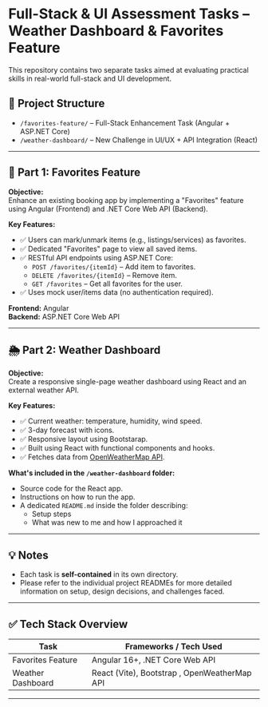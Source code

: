 # Full-Stack & UI Assessment Tasks – Weather Dashboard & Favorites Feature

This repository contains two separate tasks aimed at evaluating practical skills in real-world full-stack and UI development.

## 📁 Project Structure

- `/favorites-feature/` – Full-Stack Enhancement Task (Angular + ASP.NET Core)
- `/weather-dashboard/` – New Challenge in UI/UX + API Integration (React)

---

## 🧩 Part 1: Favorites Feature

**Objective:**  
Enhance an existing booking app by implementing a "Favorites" feature using Angular (Frontend) and .NET Core Web API (Backend).

**Key Features:**

- ✅ Users can mark/unmark items (e.g., listings/services) as favorites.
- ✅ Dedicated "Favorites" page to view all saved items.
- ✅ RESTful API endpoints using ASP.NET Core:
  - `POST /favorites/{itemId}` – Add item to favorites.
  - `DELETE /favorites/{itemId}` – Remove item.
  - `GET /favorites` – Get all favorites for the user.
- ✅ Uses mock user/items data (no authentication required).

**Frontend:** Angular  
**Backend:** ASP.NET Core Web API  

---

## 🌦️ Part 2: Weather Dashboard

**Objective:**  
Create a responsive single-page weather dashboard using React and an external weather API.

**Key Features:**

- ✅ Current weather: temperature, humidity, wind speed.
- ✅ 3-day forecast with icons.
- ✅ Responsive layout using Bootstarap.
- ✅ Built using React with functional components and hooks.
- ✅ Fetches data from [OpenWeatherMap API](https://openweathermap.org/api).

**What's included in the `/weather-dashboard` folder:**

- Source code for the React app.
- Instructions on how to run the app.
- A dedicated `README.md` inside the folder describing:
  - Setup steps
  - What was new to me and how I approached it

---

## 💡 Notes

- Each task is **self-contained** in its own directory.
- Please refer to the individual project READMEs for more detailed information on setup, design decisions, and challenges faced.

---

## ✅ Tech Stack Overview

| Task              | Frameworks / Tech Used              |
|-------------------|--------------------------------------|
| Favorites Feature | Angular 16+, .NET Core Web API       |
| Weather Dashboard | React (Vite), Bootstrap , OpenWeatherMap API |

---



